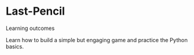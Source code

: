 # Last-Pencil

Learning outcomes

Learn how to build a simple but engaging game and practice the Python basics.
